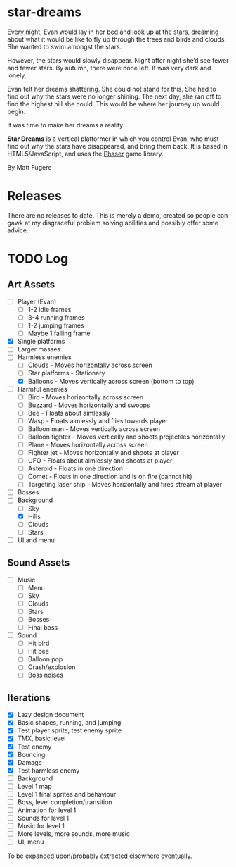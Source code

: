 star-dreams
===========

Every night, Evan would lay in her bed and look up at the stars, dreaming about what it would be like to fly up through the trees and birds and clouds.  She wanted to swim amongst the stars.

However, the stars would slowly disappear.  Night after night she’d see fewer and fewer stars.  By autumn, there were none left.  It was very dark and lonely.

Evan felt her dreams shattering.  She could not stand for this.  She had to find out why the stars were no longer shining.  The next day, she ran off to find the highest hill she could.  This would be where her journey up would begin.

It was time to make her dreams a reality.

**Star Dreams** is a vertical platformer in which you control Evan, who must find out why the stars have disappeared, and bring them back. It is based in HTML5/JavaScript, and uses the [Phaser](http://phaser.io/) game library.

By Matt Fugere

Releases
========

There are no releases to date. This is merely a demo, created so people can gawk at my disgraceful problem solving abilities and possibly offer some advice.

TODO Log
========

Art Assets
----------
- [ ] Player (Evan)
  - [ ] 1-2 idle frames
  - [ ] 3-4 running frames
  - [ ] 1-2 jumping frames
  - [ ] Maybe 1 falling frame
- [x] Single platforms
- [ ] Larger masses
- [ ] Harmless enemies
  - [ ] Clouds - Moves horizontally across screen
  - [ ] Star platforms - Stationary
  - [x] Balloons - Moves vertically across screen (bottom to top)
- [ ] Harmful enemies
  - [ ] Bird - Moves horizontally across screen
  - [ ] Buzzard - Moves horizontally and swoops
  - [ ] Bee - Floats about aimlessly
  - [ ] Wasp - Floats aimlessly and flies towards player
  - [ ] Balloon man - Moves vertically across screen
  - [ ] Balloon fighter - Moves vertically and shoots projectiles horizontally
  - [ ] Plane - Moves horizontally across screen
  - [ ] Fighter jet - Moves horizontally and shoots at player
  - [ ] UFO - Floats about aimlessly and shoots at player
  - [ ] Asteroid - Floats in one direction
  - [ ] Comet - Floats in one direction and is on fire (cannot hit)
  - [ ] Targeting laser ship - Moves horizontally and fires stream at player
- [ ] Bosses
- [ ] Background
  - [ ] Sky
  - [x] Hills
  - [ ] Clouds
  - [ ] Stars
- [ ] UI and menu

Sound Assets
------------
- [ ] Music
  - [ ] Menu
  - [ ] Sky
  - [ ] Clouds
  - [ ] Stars
  - [ ] Bosses
  - [ ] Final boss
- [ ] Sound
  - [ ] Hit bird
  - [ ] Hit bee
  - [ ] Balloon pop
  - [ ] Crash/explosion
  - [ ] Boss noises

Iterations
----------
- [x] Lazy design document
- [x] Basic shapes, running, and jumping
- [x] Test player sprite, test enemy sprite
- [x] TMX, basic level
- [x] Test enemy
- [x] Bouncing
- [x] Damage
- [x] Test harmless enemy
- [ ] Background
- [ ] Level 1 map
- [ ] Level 1 final sprites and behaviour
- [ ] Boss, level completion/transition
- [ ] Animation for level 1
- [ ] Sounds for level 1
- [ ] Music for level 1
- [ ] More levels, more sounds, more music
- [ ] UI, menu

To be expanded upon/probably extracted elsewhere eventually.
